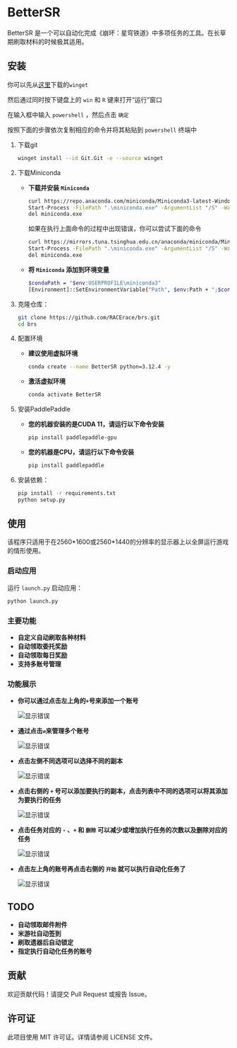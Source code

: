 # BetterSR
BetterSR 是一个可以自动化完成《崩坏：星穹铁道》中多项任务的工具。在长草期刷取材料的时候极其适用。
## 安装

你可以先从[这里](https://apps.microsoft.com/detail/9nblggh4nns1?rtc=1&hl=zh-cn&gl=CN#activetab=pivot:overviewtab)下载的`winget`

然后通过同时按下键盘上的 `win` 和 `R` 键来打开“运行”窗口

在输入框中输入 `powershell` ，然后点击 `确定` 

按照下面的步骤依次复制相应的命令并将其粘贴到 `powershell` 终端中

1. 下载git
    ```sh
    winget install --id Git.Git -e --source winget
    
    ```
2. 下载Miniconda
    - **下载并安装 `Miniconda`**
       ```sh
       curl https://repo.anaconda.com/miniconda/Miniconda3-latest-Windows-x86_64.exe -o miniconda.exe
       Start-Process -FilePath ".\miniconda.exe" -ArgumentList "/S" -Wait
       del miniconda.exe
       
       ```
    
       如果在执行上面命令的过程中出现错误，你可以尝试下面的命令
       ```sh
       curl https://mirrors.tuna.tsinghua.edu.cn/anaconda/miniconda/Miniconda3-latest-Windows-x86_64.exe -o miniconda.exe
       Start-Process -FilePath ".\miniconda.exe" -ArgumentList "/S" -Wait
       del miniconda.exe
   
       ```

   - **将 `Miniconda` 添加到环境变量**
       ```sh
       $condaPath = "$env:USERPROFILE\miniconda3"
       [Environment]::SetEnvironmentVariable("Path", $env:Path + ";$condaPath;$condaPath\Scripts;$condaPath\condabin", "User")
       
       ```

4. 克隆仓库：
    ```sh
    git clone https://github.com/RACErace/brs.git
    cd brs
    
    ```

5. 配置环境

    - **建议使用虚拟环境**
        ```sh
        conda create --name BetterSR python=3.12.4 -y
        
        ```

    - **激活虚拟环境**
        ```sh
        conda activate BetterSR
        
        ```

6. 安装PaddlePaddle
    - **您的机器安装的是CUDA 11，请运行以下命令安装**
        ```sh
        pip install paddlepaddle-gpu
        
        ```

    - **您的机器是CPU，请运行以下命令安装**
        ```sh
        pip install paddlepaddle
        
        ```

7. 安装依赖：
    ```sh
    pip install -r requirements.txt
    python setup.py
    
    ```

## 使用

该程序只适用于在2560\*1600或2560\*1440的分辨率的显示器上以全屏运行游戏的情形使用。


### 启动应用

运行 `launch.py` 启动应用：
```sh
python launch.py

```

### 主要功能

- **自定义自动刷取各种材料**
- **自动领取委托奖励**
- **自动领取每日奖励**
- **支持多账号管理**

### 功能展示

- **你可以通过点击左上角的`+`号来添加一个账号**

    ![显示错误](img/00.png)

- **通过点击`⇄`来管理多个账号**

    ![显示错误](img/01.png)

- **点击左侧不同选项可以选择不同的副本**

    ![显示错误](img/02.png)

- **点击右侧的 `+` 号可以添加要执行的副本，点击列表中不同的选项可以将其添加为要执行的任务**

    ![显示错误](img/03.png)

- **点击任务对应的 `-` 、`+` 和 `删除` 可以减少或增加执行任务的次数以及删除对应的任务**

    ![显示错误](img/04.png)

- **点击左上角的账号再点击右侧的 `开始` 就可以执行自动化任务了**

    ![显示错误](img/05.png)

## TODO

- **自动领取邮件附件**
- **米游社自动签到**
- **刷取遗器后自动锁定**
- **指定执行自动化任务的账号**

## 贡献

欢迎贡献代码！请提交 Pull Request 或报告 Issue。

## 许可证

此项目使用 MIT 许可证。详情请参阅 LICENSE 文件。
